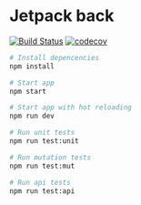 # Jetpack back

[![Build Status](https://travis-ci.com/jayok007/jetpack-back.svg?branch=master)](https://travis-ci.com/jayok007/jetpack-back)
[![codecov](https://codecov.io/gh/jayok007/jetpack-back/branch/master/graph/badge.svg)](https://codecov.io/gh/jayok007/jetpack-back)


```bash
# Install depencencies
npm install

# Start app
npm start

# Start app with hot reloading
npm run dev

# Run unit tests
npm run test:unit

# Run mutation tests
npm run test:mut

# Run api tests
npm run test:api
```
